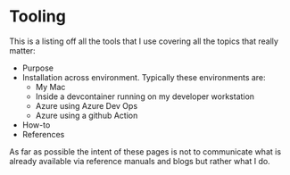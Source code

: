 # Tooling

This is a listing off all the tools that I use covering all the topics that really matter:

- Purpose
- Installation across environment.  Typically these environments are:
  - My Mac
  - Inside a devcontainer running on my developer workstation
  - Azure using Azure Dev Ops
  - Azure using a github Action
- How-to
- References

As far as possible the intent of these pages is not to communicate what is already available via reference manuals and blogs but rather what I do.